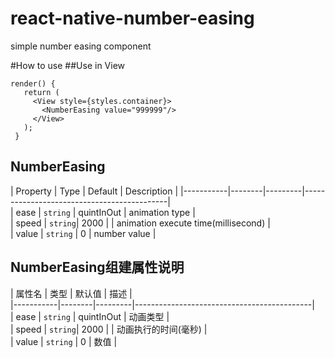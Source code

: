 # react-native-number-easing
simple number easing component

#How to use
 ##Use in View
 ```javascript:
 render() {
    return (
      <View style={styles.container}>
        <NumberEasing value="999999"/>
      </View>
    );
  }
  ```
  ## NumberEasing
  | Property | Type | Default | Description |
  |-----------|--------|---------|--------------------------------------------|<br>
  | ease | `string` | quintInOut | animation type |<br>
  | speed | `string`| 2000 |  | animation execute time(millisecond) |<br>
  | value | `string` | 0 | number value |<br>

  ## NumberEasing组建属性说明
  | 属性名 | 类型 | 默认值 | 描述 |<br>
  |-----------|--------|---------|--------------------------------------------|<br>
  | ease | `string` | quintInOut | 动画类型 |<br>
  | speed | `string`| 2000 |  | 动画执行的时间(毫秒) |<br>
  | value | `string` | 0 | 数值 |<br>
